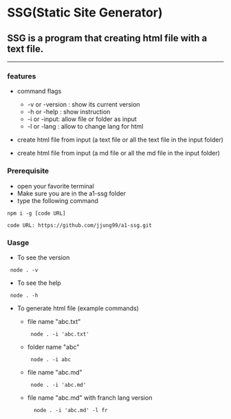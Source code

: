 # SSG(Static Site Generator)

## SSG is a program that creating html file with a text file.

---

### features

- command flags

  - -v or -version : show its current version
  - -h or -help : show instruction
  - -i or -input: allow file or folder as input
  - -l or -lang : allow to change lang for html

- create html file from input (a text file or all the text file in the input folder)
- create html file from input (a md file or all the md file in the input folder)

### Prerequisite

- open your favorite terminal
- Make sure you are in the a1-ssg folder
- type the following command

```
npm i -g [code URL]

code URL: https://github.com/jjung99/a1-ssg.git

```

### Uasge

- To see the version

```
 node . -v
```

- To see the help

```
 node . -h
```

- To generate html file (example commands)

  - file name "abc.txt"
    ```
     node . -i 'abc.txt'
    ```
  - folder name "abc"
    ```
     node . -i abc
    ```
  - file name "abc.md"
    ```
     node . -i 'abc.md'
    ```
  - file name "abc.md" with franch lang version
    ```
      node . -i 'abc.md' -l fr
    ```
